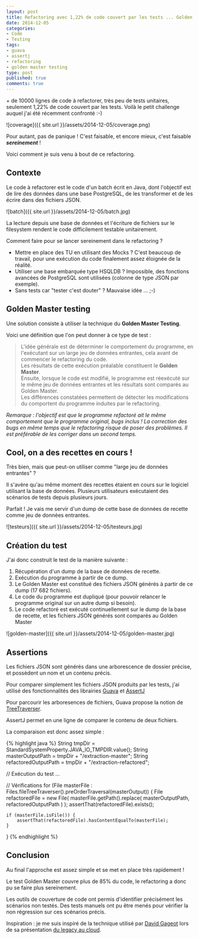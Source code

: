 ```yaml
---
layout: post
title: Refactoring avec 1,22% de code couvert par les tests ... Golden Master testing à la rescousse !
date: 2014-12-05
categories:
- Code
- Testing
tags:
- guava
- assertj
- refactoring
- golden master testing
type: post
published: true
comments: true
---
```


\+ de 10000 lignes de code à refactorer, très peu de tests unitaires, seulement 1,22% de code couvert par les tests. Voilà le petit challenge auquel j'ai été récemment confronté :-)

![coverage]({{ site.url }}/assets/2014-12-05/coverage.png)

Pour autant, pas de panique ! C'est faisable, et encore mieux, c'est faisable ***sereinement*** !

Voici comment je suis venu à bout de ce refactoring.

## Contexte

Le code à refactorer est le code d'un batch écrit en Java, dont l'objectif est de lire des données dans une base PostgreSQL, de les transformer et de les écrire dans des fichiers JSON.

![batch]({{ site.url }}/assets/2014-12-05/batch.jpg)

La lecture depuis une base de données et l'écriture de fichiers sur le filesystem rendent le code difficilement testable unitairement.

Comment faire pour se lancer sereinement dans le refactoring ?

* Mettre en place des TU en utilisant des Mocks ? C'est beaucoup de travail, pour une exécution du code finalement assez éloignée de la réalité.
* Utiliser une base embarquée type HSQLDB ? Impossible, des fonctions avancées de PostgreSQL sont utilisées (colonne de type JSON par exemple).
* Sans tests car "tester c'est douter" ? Mauvaise idée ... ;-)

## Golden Master testing

Une solution consiste à utiliser la technique du **Golden Master Testing**.

Voici une définition que l'on peut donner à ce type de test :

> L'idée générale est de déterminer le comportement du programme, en l'exécutant sur un large jeu de données entrantes, cela avant de commencer le refactoring du code.
> <br>
> Les résultats de cette exécution préalable constituent le **Golden Master**.
> <br>
> Ensuite, lorsque le code est modifié, le programme est réexécuté sur le même jeu de données entrantes et les résultats sont comparés au Golden Master.
> <br>
> Les différences constatées permettent de détecter les modifications du comportent du programme induites par le refactoring.

_Remarque : l'objectif est que le programme refactoré ait le même comportement que le programme original, bugs inclus ! La correction des bugs en même temps que le refactoring risque de poser des problèmes. Il est préférable de les corriger dans un second temps._

## Cool, on a des recettes en cours !

Très bien, mais que peut-on utiliser comme "large jeu de données entrantes" ?

Il s'avère qu'au même moment des recettes étaient en cours sur le logiciel utilisant la base de données.
Plusieurs utilisateurs exécutaient des scénarios de tests depuis plusieurs jours.

Parfait ! Je vais me servir d'un dump de cette base de données de recette comme jeu de données entrantes.

![testeurs]({{ site.url }}/assets/2014-12-05/testeurs.jpg)

## Création du test

J'ai donc construit le test de la manière suivante :

1. Récupération d'un dump de la base de données de recette.
2. Exécution du programme à partir de ce dump.
3. Le Golden Master est constitué des fichiers JSON générés à partir de ce dump (17 682 fichiers).
4. Le code du programme est dupliqué (pour pouvoir relancer le programme original sur un autre dump si besoin).
5. Le code refactoré est exécuté continuellement sur le dump de la base de recette, et les fichiers JSON générés sont comparés au Golden Master

![golden-master]({{ site.url }}/assets/2014-12-05/golden-master.jpg)

## Assertions

Les fichiers JSON sont générés dans une arborescence de dossier précise, et possèdent un nom et un contenu précis.

Pour comparer simplement les fichiers JSON produits par les tests, j'ai utilisé des fonctionnalités des librairies [Guava](https://github.com/google/guava) et [AssertJ](http://joel-costigliola.github.io/assertj/)

Pour parcourir les arboresences de fichiers, Guava propose la notion de [TreeTraverser](http://docs.guava-libraries.googlecode.com/git/javadoc/com/google/common/collect/TreeTraverser.html).

AssertJ permet en une ligne de comparer le contenu de deux fichiers.

La comparaison est donc assez simple :

{% highlight java %}
String tmpDir = StandardSystemProperty.JAVA_IO_TMPDIR.value();
String masterOutputPath = tmpDir + "/extraction-master";
String refactoredOutputPath = tmpDir + "/extraction-refactored";

// Exécution du test
...

// Vérifications
for (File masterFile : Files.fileTreeTraverser().preOrderTraversal(masterOutput)) {
    File refactoredFile = new File(
            masterFile.getPath().replace(
                    masterOutputPath,
                    refactoredOutputPath
            )
    );
    assertThat(refactoredFile).exists();

    if (masterFile.isFile()) {
        assertThat(refactoredFile).hasContentEqualTo(masterFile);
    }
}
{% endhighlight %}

## Conclusion

Au final l'approche est assez simple et se met en place très rapidement !

Le test Golden Master couvre plus de 85% du code, le refactoring a donc pu se faire plus sereinement.

Les outils de couverture de code ont permis d'identifier précisément les scénarios non testés. Des tests manuels ont pu être menés pour vérifier la non régression sur ces scénarios précis.

Inspiration : je me suis inspiré de la technique utilisé par [David Gageot](https://twitter.com/dgageot) lors de sa présentation [du legacy au cloud](https://www.youtube.com/watch?v=q11gydDAMSo).

